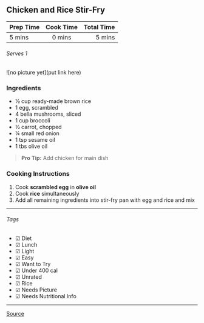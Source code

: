 ## Chicken and Rice Stir-Fry

| Prep Time  | Cook Time    | Total Time  |
| ---------- |:------------:| -----------:|
| 5 mins    | 0 mins      | 5 mins     |


###### Serves 1

![no picture yet](put link here)

### Ingredients

* ½ cup ready-made brown rice
* 1 egg, scrambled
* 4 bella mushrooms, sliced
* 1 cup broccoli
* ½ carrot, chopped
* ¼ small red onion
* 1 tsp sesame oil
* 1 tbs olive oil

> **Pro Tip:** Add chicken for main dish

### Cooking Instructions

1. Cook **scrambled egg** in **olive oil**
2. Cook **rice** simultaneously
3. Add all remaining ingredients into stir-fry pan with egg and rice and mix
---

###### Tags
- ☑ Diet
- ☑ Lunch
- ☑ Light
- ☑ Easy
- ☑ Want to Try
- ☑ Under 400 cal
- ☑ Unrated
- ☑ Rice
- ☑ Needs Picture
- ☑ Needs Nutritional Info


---

[Source](http://greatist.com/health/35-quick-and-healthy-low-calorie-lunches)


